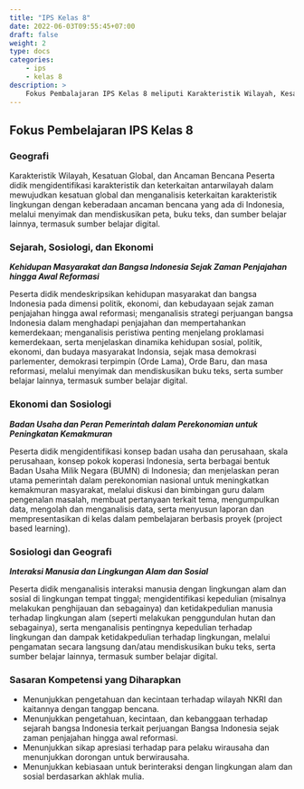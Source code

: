 ```yaml
---
title: "IPS Kelas 8"
date: 2022-06-03T09:55:45+07:00
draft: false
weight: 2
type: docs
categories: 
    - ips
    - kelas 8
description: >
    Fokus Pembalajaran IPS Kelas 8 meliputi Karakteristik Wilayah, Kesatuan Global, dan Ancaman Bencana. Kehidupan Masyarakat dan Bangsa Indonesia Sejak Zaman Penjajahan hingga Awal Reformasi. Badan Usaha dan Peran Pemerintah dalam Perekonomian untuk Peningkatan Kemakmuran. Interaksi Manusia dan Lingkungan Alam dan Sosial
---
```

## Fokus Pembelajaran IPS Kelas 8
### Geografi
Karakteristik Wilayah, Kesatuan Global, dan Ancaman Bencana
Peserta didik mengidentifikasi karakteristik dan keterkaitan antarwilayah dalam mewujudkan kesatuan global dan menganalisis keterkaitan karakteristik lingkungan dengan keberadaan ancaman bencana yang ada di Indonesia, melalui menyimak dan mendiskusikan peta, buku teks, dan sumber belajar lainnya, termasuk sumber belajar digital.

### Sejarah, Sosiologi, dan Ekonomi
***Kehidupan Masyarakat dan Bangsa Indonesia Sejak Zaman Penjajahan hingga Awal Reformasi***

Peserta didik mendeskripsikan kehidupan masyarakat dan bangsa Indonesia pada dimensi politik, ekonomi, dan kebudayaan sejak zaman penjajahan hingga awal reformasi; menganalisis strategi perjuangan bangsa Indonesia dalam menghadapi penjajahan dan mempertahankan kemerdekaan; menganalisis peristiwa penting menjelang proklamasi kemerdekaan, serta menjelaskan dinamika kehidupan sosial, politik, ekonomi, dan budaya masyarakat Indonsia, sejak masa demokrasi parlementer, demokrasi terpimpin (Orde Lama), Orde Baru, dan masa reformasi, melalui menyimak dan mendiskusikan buku teks, serta sumber belajar lainnya, termasuk sumber belajar digital.

### Ekonomi dan Sosiologi
***Badan Usaha dan Peran Pemerintah dalam Perekonomian untuk Peningkatan Kemakmuran***

Peserta didik mengidentifikasi konsep badan usaha dan perusahaan, skala perusahaan, konsep pokok koperasi Indonesia, serta berbagai bentuk Badan Usaha Milik Negara (BUMN) di Indonesia; dan menjelaskan peran utama pemerintah dalam perekonomian nasional untuk meningkatkan kemakmuran masyarakat, melalui diskusi dan bimbingan guru dalam pengenalan masalah, membuat pertanyaan terkait tema, mengumpulkan data, mengolah dan menganalisis data, serta menyusun laporan dan mempresentasikan di kelas dalam pembelajaran berbasis proyek (project based learning).

### Sosiologi dan Geografi
***Interaksi Manusia dan Lingkungan Alam dan Sosial***

Peserta didik menganalisis interaksi manusia dengan lingkungan alam dan sosial di lingkungan tempat tinggal; mengidentifikasi kepedulian (misalnya melakukan penghijauan dan sebagainya) dan ketidakpedulian manusia terhadap lingkungan alam (seperti melakukan penggundulan hutan dan sebagainya), serta menganalisis pentingnya kepedulian terhadap lingkungan dan dampak ketidakpedulian terhadap lingkungan, melalui pengamatan secara langsung dan/atau mendiskusikan buku teks, serta sumber belajar lainnya, termasuk sumber belajar digital.

### Sasaran Kompetensi yang Diharapkan
- Menunjukkan pengetahuan dan kecintaan terhadap wilayah NKRI dan kaitannya dengan tanggap bencana.
- Menunjukkan pengetahuan, kecintaan, dan kebanggaan terhadap sejarah bangsa Indonesia terkait perjuangan Bangsa Indonesia sejak zaman penjajahan hingga awal reformasi.
- Menunjukkan sikap apresiasi terhadap para pelaku wirausaha dan menunjukkan dorongan untuk berwirausaha.
- Menunjukkan kebiasaan untuk berinteraksi dengan lingkungan alam dan sosial berdasarkan akhlak mulia.
